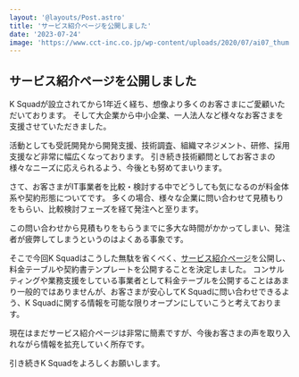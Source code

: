 ```yaml
---
layout: '@layouts/Post.astro'
title: 'サービス紹介ページを公開しました'
date: '2023-07-24'
image: 'https://www.cct-inc.co.jp/wp-content/uploads/2020/07/ai07_thum.jpg'
---
```


## サービス紹介ページを公開しました

K Squadが設立されてから1年近く経ち、想像より多くのお客さまにご愛顧いただいております。
そして大企業から中小企業、一人法人など様々なお客さまを支援させていただきました。

活動としても受託開発から開発支援、技術調査、組織マネジメント、研修、採用支援など非常に幅広くなっております。
引き続き技術顧問としてお客さまの様々なニーズに応えられるよう、今後とも努めてまいります。

さて、お客さまがIT事業者を比較・検討する中でどうしても気になるのが料金体系や契約形態についてです。
多くの場合、様々な企業に問い合わせて見積もりをもらい、比較検討フェーズを経て発注へと至ります。

この問い合わせから見積もりをもらうまでに多大な時間がかかってしまい、発注者が疲弊してしまうというのはよくある事象です。

そこで今回K Squadはこうした無駄を省くべく、[サービス紹介ページ](/service)を公開し、料金テーブルや契約書テンプレートを公開することを決定しました。
コンサルティングや業務支援をしている事業者として料金テーブルを公開することはあまり一般的ではありませんが、お客さまが安心してK Squadに問い合わせできるよう、K Squadに関する情報を可能な限りオープンにしていこうと考えております。

現在はまだサービス紹介ページは非常に簡素ですが、今後お客さまの声を取り入れながら情報を拡充していく所存です。

引き続きK Squadをよろしくお願いします。
